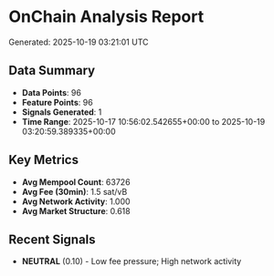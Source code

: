# OnChain Analysis Report
Generated: 2025-10-19 03:21:01 UTC

## Data Summary
- **Data Points**: 96
- **Feature Points**: 96
- **Signals Generated**: 1
- **Time Range**: 2025-10-17 10:56:02.542655+00:00 to 2025-10-19 03:20:59.389335+00:00

## Key Metrics
- **Avg Mempool Count**: 63726
- **Avg Fee (30min)**: 1.5 sat/vB
- **Avg Network Activity**: 1.000
- **Avg Market Structure**: 0.618

## Recent Signals
- **NEUTRAL** (0.10) - Low fee pressure; High network activity
